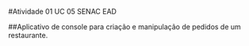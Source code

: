 #Atividade 01 UC 05 SENAC EAD

##Aplicativo de console para criação e manipulação de pedidos de um restaurante.
